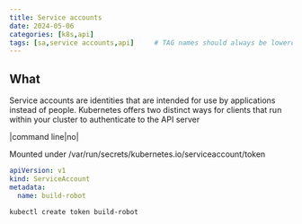 ```yaml
---
title: Service accounts
date: 2024-05-06
categories: [k8s,api]
tags: [sa,service accounts,api]     # TAG names should always be lowercase
---
```


## What

Service accounts are identities that are intended for use by applications instead of people.
Kubernetes offers two distinct ways for clients that run within your cluster to authenticate to the API server

|command line|no|

Mounted under /var/run/secrets/kubernetes.io/serviceaccount/token

```yaml
apiVersion: v1
kind: ServiceAccount
metadata:
  name: build-robot
```

```bash
kubectl create token build-robot
```
